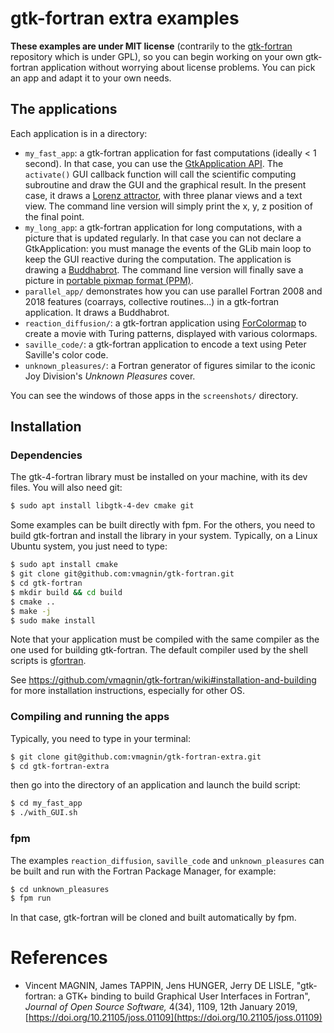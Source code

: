 # gtk-fortran extra examples

**These examples are under MIT license** (contrarily to the [gtk-fortran](https://github.com/vmagnin/gtk-fortran/wiki) repository which is under GPL), so you can begin working on your own gtk-fortran application without worrying about license problems. You can pick an app and adapt it to your own needs.

## The applications

Each application is in a directory:

* `my_fast_app`: a gtk-fortran application for fast computations (ideally < 1 second). In that case, you can use the [GtkApplication API](https://docs.gtk.org/gtk4/class.Application.html). The `activate()` GUI callback function will call the scientific computing subroutine and draw the GUI and the graphical result. In the present case, it draws a [Lorenz attractor](https://en.wikipedia.org/wiki/Lorenz_system), with three planar views and a text view. The command line version will simply print the x, y, z position of the final point.
* `my_long_app`: a gtk-fortran application for long computations, with a picture that is updated regularly. In that case you can not declare a GtkApplication: you must manage the events of the GLib main loop to keep the GUI reactive during the computation. The application is drawing a [Buddhabrot](https://en.wikipedia.org/wiki/Buddhabrot). The command line version will finally save a picture in [portable pixmap format (PPM)](https://en.wikipedia.org/wiki/Netpbm#File_formats).
* `parallel_app/` demonstrates how you can use parallel Fortran 2008 and 2018 features (coarrays, collective routines...) in a gtk-fortran application. It draws a Buddhabrot.
* `reaction_diffusion/`: a gtk-fortran application using [ForColormap](https://github.com/vmagnin/forcolormap) to create a movie with Turing patterns, displayed with various colormaps.
* `saville_code/`: a gtk-fortran application to encode a text using Peter Saville's color code.
* `unknown_pleasures/`: a Fortran generator of figures similar to the iconic Joy Division's *Unknown Pleasures* cover.

You can see the windows of those apps in the `screenshots/` directory.

## Installation

### Dependencies

The gtk-4-fortran library must be installed on your machine, with its dev files. You will also need git:
```bash
$ sudo apt install libgtk-4-dev cmake git
```

Some examples can be built directly with fpm. For the others, you need to build gtk-fortran and install the library in your system. Typically, on a Linux Ubuntu system, you just need to type:

```bash
$ sudo apt install cmake
$ git clone git@github.com:vmagnin/gtk-fortran.git
$ cd gtk-fortran
$ mkdir build && cd build
$ cmake ..
$ make -j
$ sudo make install
```

Note that your application must be compiled with the same compiler as the one used for building gtk-fortran. The default compiler used by the shell scripts is [gfortran](https://gcc.gnu.org/wiki/GFortran).

See https://github.com/vmagnin/gtk-fortran/wiki#installation-and-building for more installation instructions, especially for other OS.

### Compiling and running the apps

Typically, you need to type in your terminal:

```bash
$ git clone git@github.com:vmagnin/gtk-fortran-extra.git
$ cd gtk-fortran-extra
```

then go into the directory of an application and launch the build script:
```bash
$ cd my_fast_app
$ ./with_GUI.sh
```

### fpm

The examples `reaction_diffusion`, `saville_code` and `unknown_pleasures` can be built and run with the Fortran Package Manager, for example:

```bash
$ cd unknown_pleasures
$ fpm run
```

In that case, gtk-fortran will be cloned and built automatically by fpm.

# References

* Vincent MAGNIN, James TAPPIN, Jens HUNGER, Jerry DE LISLE, "gtk-fortran: a GTK+ binding to build Graphical User Interfaces in Fortran", _Journal of Open Source Software,_ 4(34), 1109, 12th January 2019, [https://doi.org/10.21105/joss.01109](https://doi.org/10.21105/joss.01109)
